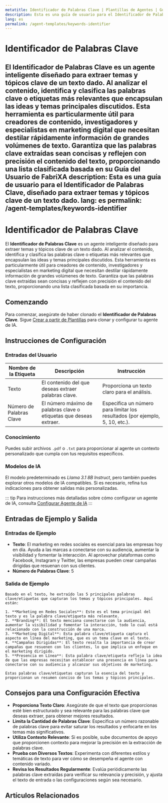 ```yaml
---
metatitle: Identificador de Palabras Clave | Plantillas de Agentes | Guía del Usuario de FabriXAI
description: Esta es una guía de usuario para el Identificador de Palabras Clave, diseñado para extraer temas y tópicos clave de un texto dado.
lang: es
permalink: /agent-templates/keywords-identifier
---
```


# Identificador de Palabras Clave

El **Identificador de Palabras Clave** es un agente inteligente diseñado para extraer temas y tópicos clave de un texto dado. Al analizar el contenido, identifica y clasifica las palabras clave o etiquetas más relevantes que encapsulan las ideas y temas principales discutidos. Esta herramienta es particularmente útil para creadores de contenido, investigadores y especialistas en marketing digital que necesitan destilar rápidamente información de grandes volúmenes de texto. Garantiza que las palabras clave extraídas sean concisas y reflejen con precisión el contenido del texto, proporcionando una lista clasificada basada en su Guía del Usuario de FabriXA
description: Esta es una guía de usuario para el Identificador de Palabras Clave, diseñado para extraer temas y tópicos clave de un texto dado.
lang: es
permalink: /agent-templates/keywords-identifier
---

# Identificador de Palabras Clave

El **Identificador de Palabras Clave** es un agente inteligente diseñado para extraer temas y tópicos clave de un texto dado. Al analizar el contenido, identifica y clasifica las palabras clave o etiquetas más relevantes que encapsulan las ideas y temas principales discutidos. Esta herramienta es particularmente útil para creadores de contenido, investigadores y especialistas en marketing digital que necesitan destilar rápidamente información de grandes volúmenes de texto. Garantiza que las palabras clave extraídas sean concisas y reflejen con precisión el contenido del texto, proporcionando una lista clasificada basada en su importancia.

## Comenzando

Para comenzar, asegúrate de haber clonado el **Identificador de Palabras Clave**. Sigue [Crear a partir de Plantillas](/en-us/create-from-templates/) para clonar y configurar tu agente de IA.

## Instrucciones de Configuración

### Entradas del Usuario

| Nombre de la Etiqueta      | Descripción                                              | Instrucción                                                  |
| -------------------------- | -------------------------------------------------------- | ------------------------------------------------------------ |
| Texto                      | El contenido del que deseas extraer palabras clave.     | Proporciona un texto claro para el análisis.                 |
| Número de Palabras Clave   | El número máximo de palabras clave o etiquetas que deseas extraer. | Especifica un número para limitar los resultados (por ejemplo, 5, 10, etc.). |

### Conocimiento

Puedes subir archivos `.pdf` o `.txt` para proporcionar al agente un contexto personalizado que cumpla con tus requisitos específicos.

### Modelos de IA

El modelo predeterminado es *Llama 3.1 8B Instruct*, pero también puedes explorar otros modelos de IA compatibles. Si es necesario, refina tus indicaciones para obtener salidas más personalizadas.

::: tip
Para instrucciones más detalladas sobre cómo configurar un agente de IA, consulta [Configurar Agente de IA](/en-us/configuer-ai-agent/)
:::

## Entradas de Ejemplo y Salida

### Entradas de Ejemplo

- **Texto**: El marketing en redes sociales es esencial para las empresas hoy en día. Ayuda a las marcas a conectarse con su audiencia, aumentar la visibilidad y fomentar la interacción. Al aprovechar plataformas como Facebook, Instagram y Twitter, las empresas pueden crear campañas dirigidas que resuenan con sus clientes.
- **Número de Palabras Clave**: 5

### Salida de Ejemplo

```
Basado en el texto, he extraído las 5 principales palabras clave/etiquetas que capturan los temas y tópicos principales. Aquí están:

1. **Marketing en Redes Sociales**: Este es el tema principal del texto y es la palabra clave/etiqueta más relevante.
2. **Branding**: El texto menciona conectarse con la audiencia, aumentar la visibilidad y fomentar la interacción, todo lo cual está relacionado con la construcción de una marca.
3. **Marketing Digital**: Esta palabra clave/etiqueta captura el aspecto en línea del marketing, que es un tema clave en el texto.
4. **Campañas Dirigidas**: El texto resalta la importancia de crear campañas que resuenen con los clientes, lo que implica un enfoque en el marketing dirigido.
5. **Presencia en Línea**: Esta palabra clave/etiqueta refleja la idea de que las empresas necesitan establecer una presencia en línea para conectarse con su audiencia y alcanzar sus objetivos de marketing.

Estas palabras clave/etiquetas capturan la esencia del texto y proporcionan un resumen conciso de los temas y tópicos principales.
```

## Consejos para una Configuración Efectiva

- **Proporciona Texto Claro**: Asegúrate de que el texto que proporcionas esté bien estructurado y sea relevante para las palabras clave que deseas extraer, para obtener mejores resultados.
- **Limita la Cantidad de Palabras Clave**: Especifica un número razonable de palabras clave para evitar saturar los resultados y enfocarte en los temas más significativos.
- **Utiliza Contexto Relevante**: Si es posible, sube documentos de apoyo que proporcionen contexto para mejorar la precisión en la extracción de palabras clave.
- **Prueba con Diversos Textos**: Experimenta con diferentes estilos y temáticas de texto para ver cómo se desempeña el agente con contenido variado.
- **Revisa los Resultados Regularmente**: Evalúa periódicamente las palabras clave extraídas para verificar su relevancia y precisión, y ajusta el texto de entrada o las configuraciones según sea necesario.

## Artículos Relacionados
